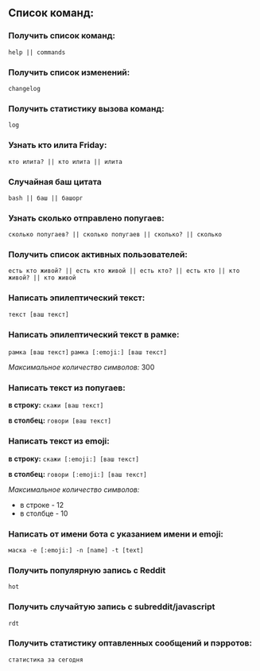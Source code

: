 ## Список команд:

### Получить список команд:
`help || commands`

### Получить список изменений:
`changelog`

### Получить статистику вызова команд:
`log`

### Узнать кто илита Friday:
`кто илита? || кто илита || илита`

### Случайная баш цитата
`bash || баш || башорг`

### Узнать сколько отправлено попугаев:
`сколько попугаев? || сколько попугаев || сколько? || сколько`

### Получить список активных пользователей:
`есть кто живой? || есть кто живой || есть кто? || есть кто || кто живой? || кто живой`

### Написать эпилептический текст:
`текст [ваш текст]`

### Написать эпилептический текст в рамке:
`рамка [ваш текст]`
`рамка [:emoji:] [ваш текст]`

*Максимальное количество символов:* 300


### Написать текст из попугаев:
**в строку:** `скажи [ваш текст]`

**в столбец:** `говори [ваш текст]`

### Написать текст из emoji:
**в строку:** `скажи [:emoji:] [ваш текст]`

**в столбец:** `говори [:emoji:] [ваш текст]`

*Максимальное количество символов:*
- в строке - 12
- в столбце - 10

### Написать от имени бота с указанием имени и emoji:
`маска -e [:emoji:] -n [name] -t [text]`

### Получить популярную запись с Reddit
`hot`

### Получить случайтую запись с subreddit/javascript
`rdt`

### Получить статистику оптавленных сообщений и пэрротов:
`статистика за сегодня`
